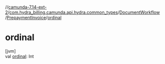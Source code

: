 //[camunda-7.14-ext-2](../../../../index.md)/[com.hydra_billing.camunda.api.hydra.common_types](../../index.md)/[DocumentWorkflow](../index.md)/[PrepaymentInvoice](index.md)/[ordinal](ordinal.md)

# ordinal

[jvm]\
val [ordinal](ordinal.md): Int
